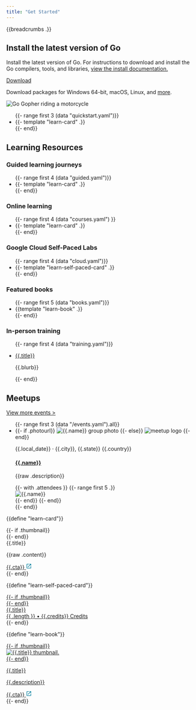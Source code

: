```yaml
---
title: "Get Started"
---
```


<section class="Learn-hero">
  <div class="Container">
    <div class="Learn-heroInner">
      <div class="Learn-heroContent">
        {{breadcrumbs .}}
        <h1>Install the latest version of Go</h1>
        <p>
          Install the latest version of Go. For instructions to download and install
          the Go compilers, tools, and libraries,
          <a href="/doc/install" target="_blank" rel="noopener">
            view the install documentation.
          </a>
        </p>
        <div class="Learn-heroAction">
          <div
            data-version=""
            class="js-latestGoVersion"
          >
            <a
              class="js-downloadBtn"
              href="/dl"
              target="_blank"
              rel="noopener"
            >
              Download
              <span class="js-goVersion"></span>
            </a>
          </div>
        </div>
        <p>
          Download packages for
          <a class="js-downloadWin">Windows 64-bit</a>,
          <a class="js-downloadMac">macOS</a>,
          <a class="js-downloadLinux">Linux</a>, and
          <a href="/dl/">more</a>.
        </p>
      </div>
      <div class="Learn-heroGopher">
        <img src="/images/gophers/motorcycle.svg" alt="Go Gopher riding a motorcycle">
      </div>
    </div>
    <div class="LearnGo-gridContainer">
      <ul class="Learn-quickstarts Learn-cardList">
        {{- range first 3 (data "quickstart.yaml")}}
          <li class="Learn-quickstart Learn-card">
            {{- template "learn-card" .}}
          </li>
        {{- end}}
      </ul>
    </div>
  </div>
</section>

<section class="Learn-learningResources">
  <h2>Learning Resources</h2>
</section>

<section id="guided-learning-journeys" class="Learn-guided">
  <div class="Container">
    <div class="Learn-learningResourcesHeader">
      <h3>Guided learning journeys</h3>
    </div>
    <div class="LearnGo-gridContainer">
      <ul class="Learn-cardList">
        {{- range first 4 (data "guided.yaml")}}
          <li class="Learn-card">
            {{- template "learn-card" .}}
          </li>
        {{- end}}
      </ul>
    </div>
  </div>
</section>

<section id="online-learning" class="Learn-online">
  <div class="Container">
    <div class="Learn-learningResourcesHeader">
      <h3>Online learning</h3>
    </div>
    <div class="LearnGo-gridContainer">
      <ul class="Learn-cardList">
        {{- range first 4 (data "courses.yaml") }}
          <li class="Learn-card">
            {{- template "learn-card" .}}
          </li>
        {{- end}}
      </ul>
    </div>
  </div>
</section>

<section id="self-paced-labs" class="Learn-selfPaced">
  <div class="Container">
    <div class="Learn-learningResourcesHeader">
      <h3>Google Cloud Self-Paced Labs</h3>
    </div>
    <div class="LearnGo-gridContainer">
      <ul class="Learn-cardList">
        {{- range first 4 (data "cloud.yaml")}}
        <li class="Learn-card">
          {{- template "learn-self-paced-card" .}}
        </li>
        </li>
        {{- end}}
      </ul>
    </div>
  </div>
</section>

<section id="featured-books" class="Learn-books">
  <div class="Container">
    <div class="Learn-learningResourcesHeader">
      <h3>Featured books</h3>
    </div>
    <div class="LearnGo-gridContainer">
      <ul class="Learn-cardList Learn-bookList">
        {{- range first 5 (data "books.yaml")}}
          <li class="Learn-card Learn-book">
            {{template "learn-book" .}}
          </li>
        {{- end}}
      </ul>
    </div>
  </div>
</section>

<section class="Learn-inPersonTraining">
  <div class="Container">
    <div class="Learn-learningResourcesHeader">
      <h3>In-person training</h3>
    </div>
    <div class="LearnGo-gridContainer">
      <ul class="Learn-inPersonList">
        {{- range first 4 (data "training.yaml")}}
        <li class="Learn-inPerson">
          <p class="Learn-inPersonTitle">
            <a href="{{.url}}">{{.title}} </a>
          </p>
          <p class="Learn-inPersonBlurb">{{.blurb}}</p>
        </li>
        {{- end}}
      </ul>
    </div>
  </div>
</section>

<section class="Learn-meetups">
  <div class="Container">
    <div class="Learn-subHeader">
      <h2>Meetups</h2>
      <p class="Learn-viewMore">
        <a href="https://www.meetup.com/pro/go">View more events &gt;</a>
      </p>
    </div>
    <ul class="Learn-events">
      {{- range first 3 (data "/events.yaml").all}}
      <li class="Learn-eventItem">
        <div
          class="Learn-eventThumbnail {{if not .photourl}}Learn-eventThumbnail--noimage{{end}}"
        >
          {{- if .photourl}}
          <img alt="{{.name}} group photo" src="{{.photourl}}" />
          {{- else}}
          <img src="/images/meetup.svg" alt="meetup logo" />
          {{- end}}
        </div>
        <div class="Learn-eventBody">
          <div class="Learn-eventDate">
            <p>{{.local_date}} &#183 {{.city}}, {{.state}} {{.country}}</p>
          </div>
          <div class="Learn-eventText">
            <h4 class="Learn-eventName">
              <a href="{{.url}}">{{.name}}</a>
            </h4>
            <p class="Learn-eventDescription">{{raw .description}}</p>
          </div>
          <div class="Learn-eventAttendees">
            {{- with .attendees }}
              {{- range first 5 .}}
              <div class="Learn-eventAttendeesItem">
                <img src="{{.thumb_link}}" alt="{{.name}}"/>
              </div>
              {{- end}}
            {{- end}}
          </div>
        </div>
      </li>
      {{- end}}
    </ul>
  </div>
</section>

{{define "learn-card"}}
<div class="Card">
  <div class="Card-inner">
    {{- if .thumbnail}}
    <div
      class="Card-thumbnail"
      style="background-image: url('{{.thumbnail}}')"
    ></div>
    {{- end}}
    <div class="Card-content">
      <div class="Card-contentTitle">{{.title}}</div>
      <p class="Card-contentBody">{{raw .content}}</p>
      <div class="Card-contentCta">
        <a href="{{.url}}" target="_blank">
          <span>{{.cta}}</span>
          <svg
            xmlns="http://www.w3.org/2000/svg"
            width="16"
            height="16"
            fill="none"
            viewBox="0 0 24 24"
          >
            <path
              fill="#007D9C"
              fill-rule="evenodd"
              d="M5 5v14h14v-7h2v7a2 2 0 01-2 2H5a2 2 0 01-2-2V5c0-1.1.9-2 2-2h7v2H5zm9 0V3h7v7h-2V6.4l-9.8 9.8-1.4-1.4L17.6 5H14z"
              clip-rule="evenodd"
            />
          </svg>
        </a>
      </div>
    </div>
  </div>
</div>
{{- end}}

{{define "learn-self-paced-card"}}
<div class="Card">
  <a href="{{.url}}" target="_blank" rel="noopener">
    <div class="Card-inner">
      {{- if .thumbnail}}
      <div
        class="Card-thumbnail"
        style="background-image: url('{{.thumbnail}}')"
      ></div>
      {{- end}}
      <div class="Card-content">
        <div class="Card-contentTitle">{{.title}}</div>
        <div class="Card-selfPacedFooter">
          <div class="Card-selfPacedCredits">
            <span>{{ .length }}</span> •
            <span>{{.credits}} Credits</span>
          </div>
          <div class="Card-selfPacedRating">
            <div class="Card-starRating" style="width: {{ .rating }}rem"></div>
          </div>
        </div>
      </div>
    </div>
  </a>
</div>
{{- end}}

{{define "learn-book"}}
<div class="Book">
  <a href="{{.url}}" target="_blank" rel="noopener">
    <div class="Book-inner">
      {{- if .thumbnail}}
      <div class="Book-thumbnail">
        <img alt="{{.title}} thumbnail." src="{{.thumbnail}}" />
      </div>
      {{- end}}
      <div class="Book-content">
        <p class="Book-title">{{.title}}</p>
        <p class="Book-description">{{.description}}</p>
        <div class="Book-cta">
          <span>{{.cta}}</span>
          <svg
            xmlns="http://www.w3.org/2000/svg"
            width="16"
            height="16"
            fill="none"
            viewBox="0 0 24 24"
          >
            <path
              fill="#007D9C"
              fill-rule="evenodd"
              d="M5 5v14h14v-7h2v7a2 2 0 01-2 2H5a2 2 0 01-2-2V5c0-1.1.9-2 2-2h7v2H5zm9 0V3h7v7h-2V6.4l-9.8 9.8-1.4-1.4L17.6 5H14z"
              clip-rule="evenodd"
            />
          </svg>
        </div>
      </div>
    </div>
  </a>
</div>
{{- end}}
